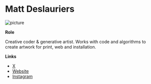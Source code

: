 # Matt Deslauriers

![picture](https://www.mattdesl.com/assets/portrait.jpg)

**Role**

Creative coder & generative artist. Works with code and algorithms to create artwork for print, web and installation.

**Links**

- [X](https://x.com/mattdesl)
- [Website](https://www.mattdesl.com/)
- [Instagram](https://www.instagram.com/mattdesl_art)
